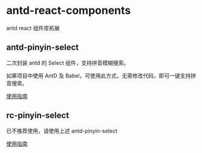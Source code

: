 # antd-react-components

antd react 组件库拓展

## antd-pinyin-select

二次封装 antd 的 Select 组件，支持拼音模糊搜索。

如果项目中使用 AntD 及 Babel，可使用此方式，无需修改代码，即可一键支持拼音搜索。

[使用指南](https://github.com/DPDFE/antd-react-components/wiki/antd-pinyin-select)


## rc-pinyin-select

已不推荐使用，请使用上述 antd-pinyin-select

[使用指南](https://github.com/DPDFE/antd-react-components/wiki/rc-pinyin-select)

